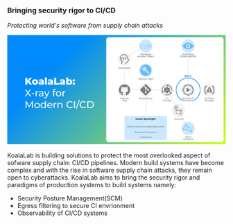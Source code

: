 ### Bringing security rigor to CI/CD
_Protecting world's software from supply chain attacks_

![Koalalab-banner](https://github.com/koalalab-inc/.github/blob/main/assets/imgs/banner.png?raw=true)


KoalaLab is building solutions to protect the most overlooked aspect of sofware supply chain: CI/CD pipelines.
Modern build systems have become complex and with the rise in software supply chain attacks, they remain open to cyberattacks.
KoalaLab aims to bring the security rigor and paradigms of production systems to build systems namely:

- Security Posture Management(SCM)
- Egress filtering to secure CI envrionment
- Observability of CI/CD systems

